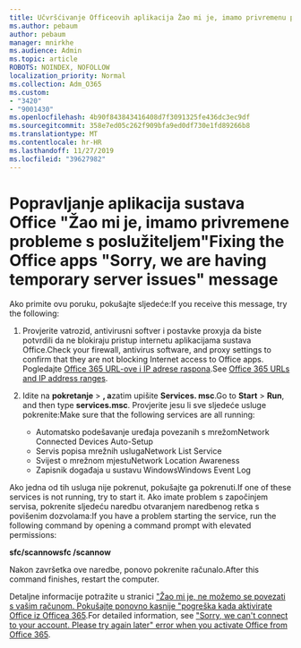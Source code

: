 ```yaml
---
title: Učvršćivanje Officeovih aplikacija Žao mi je, imamo privremenu poruku o problemima poslužitelja
ms.author: pebaum
author: pebaum
manager: mnirkhe
ms.audience: Admin
ms.topic: article
ROBOTS: NOINDEX, NOFOLLOW
localization_priority: Normal
ms.collection: Adm_O365
ms.custom:
- "3420"
- "9001430"
ms.openlocfilehash: 4b90f843843416408d7f3091325fe436dc3ec9df
ms.sourcegitcommit: 358e7ed05c262f909bfa9ed0df730e1fd89266b8
ms.translationtype: MT
ms.contentlocale: hr-HR
ms.lasthandoff: 11/27/2019
ms.locfileid: "39627982"
---
```

# <a name="fixing-the-office-apps-sorry-we-are-having-temporary-server-issues-message"></a><span data-ttu-id="ae5c6-102">Popravljanje aplikacija sustava Office "Žao mi je, imamo privremene probleme s poslužiteljem"</span><span class="sxs-lookup"><span data-stu-id="ae5c6-102">Fixing the Office apps "Sorry, we are having temporary server issues" message</span></span>

<span data-ttu-id="ae5c6-103">Ako primite ovu poruku, pokušajte sljedeće:</span><span class="sxs-lookup"><span data-stu-id="ae5c6-103">If you receive this message, try the following:</span></span>

1. <span data-ttu-id="ae5c6-104">Provjerite vatrozid, antivirusni softver i postavke proxyja da biste potvrdili da ne blokiraju pristup internetu aplikacijama sustava Office.</span><span class="sxs-lookup"><span data-stu-id="ae5c6-104">Check your firewall, antivirus software, and proxy settings to confirm that they are not blocking Internet access to Office apps.</span></span> <span data-ttu-id="ae5c6-105">Pogledajte [Office 365 URL-ove i IP adrese raspona](https://docs.microsoft.com/office365/enterprise/urls-and-ip-address-ranges).</span><span class="sxs-lookup"><span data-stu-id="ae5c6-105">See [Office 365 URLs and IP address ranges](https://docs.microsoft.com/office365/enterprise/urls-and-ip-address-ranges).</span></span>

2. <span data-ttu-id="ae5c6-106">Idite na **pokretanje** > **, a**zatim upišite **Services. msc**.</span><span class="sxs-lookup"><span data-stu-id="ae5c6-106">Go to **Start** > **Run**, and then type **services.msc**.</span></span> <span data-ttu-id="ae5c6-107">Provjerite jesu li sve sljedeće usluge pokrenite:</span><span class="sxs-lookup"><span data-stu-id="ae5c6-107">Make sure that the following services are all running:</span></span>
    - <span data-ttu-id="ae5c6-108">Automatsko podešavanje uređaja povezanih s mrežom</span><span class="sxs-lookup"><span data-stu-id="ae5c6-108">Network Connected Devices Auto-Setup</span></span>
    - <span data-ttu-id="ae5c6-109">Servis popisa mrežnih usluga</span><span class="sxs-lookup"><span data-stu-id="ae5c6-109">Network List Service</span></span>
    - <span data-ttu-id="ae5c6-110">Svijest o mrežnom mjestu</span><span class="sxs-lookup"><span data-stu-id="ae5c6-110">Network Location Awareness</span></span>
    - <span data-ttu-id="ae5c6-111">Zapisnik događaja u sustavu Windows</span><span class="sxs-lookup"><span data-stu-id="ae5c6-111">Windows Event Log</span></span>

<span data-ttu-id="ae5c6-112">Ako jedna od tih usluga nije pokrenut, pokušajte ga pokrenuti.</span><span class="sxs-lookup"><span data-stu-id="ae5c6-112">If one of these services is not running, try to start it.</span></span> <span data-ttu-id="ae5c6-113">Ako imate problem s započinjem servisa, pokrenite sljedeću naredbu otvaranjem naredbenog retka s povišenim dozvolama:</span><span class="sxs-lookup"><span data-stu-id="ae5c6-113">If you have a problem starting the service, run the following command by opening a command prompt with elevated permissions:</span></span>

<span data-ttu-id="ae5c6-114">**sfc/scannow**</span><span class="sxs-lookup"><span data-stu-id="ae5c6-114">**sfc /scannow**</span></span>

<span data-ttu-id="ae5c6-115">Nakon završetka ove naredbe, ponovo pokrenite računalo.</span><span class="sxs-lookup"><span data-stu-id="ae5c6-115">After this command finishes, restart the computer.</span></span>

<span data-ttu-id="ae5c6-116">Detaljne informacije potražite u stranici ["Žao mi je, ne možemo se povezati s vašim računom. Pokušajte ponovno kasnije "pogreška kada aktivirate Office iz Officea 365](https://docs.microsoft.com/office/troubleshoot/activation-installation/issue-when-activate-office-from-office-365).</span><span class="sxs-lookup"><span data-stu-id="ae5c6-116">For detailed information, see ["Sorry, we can't connect to your account. Please try again later" error when you activate Office from Office 365](https://docs.microsoft.com/office/troubleshoot/activation-installation/issue-when-activate-office-from-office-365).</span></span>